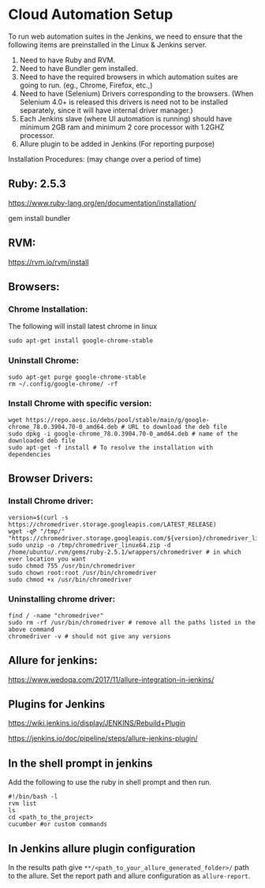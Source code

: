 # Cloud Automation Setup

To run web automation suites in the Jenkins, we need to ensure that the following items are preinstalled in the Linux & Jenkins server.

1. Need to have Ruby and RVM.
2. Need to have Bundler gem installed.
3. Need to have the required browsers in which automation suites are going to run. (eg., Chrome, Firefox, etc.,)
4. Need to have (Selenium) Drivers corresponding to the browsers. (When Selenium 4.0+ is released this drivers is need not to be installed separately, since it will have internal driver manager.)
5. Each Jenkins slave (where UI automation is running) should have minimum 2GB ram and minimum 2 core processor with 1.2GHZ processor.
6. Allure plugin to be added in Jenkins (For reporting purpose)


Installation Procedures: (may change over a period of time)

## Ruby: 2.5.3

https://www.ruby-lang.org/en/documentation/installation/

gem install bundler



## RVM:

https://rvm.io/rvm/install



## Browsers:

### Chrome Installation:
The following will install latest chrome in linux
```
sudo apt-get install google-chrome-stable
```

### Uninstall Chrome:
```
sudo apt-get purge google-chrome-stable
rm ~/.config/google-chrome/ -rf
```

### Install Chrome with specific version:
```
wget https://repo.aosc.io/debs/pool/stable/main/g/google-chrome_78.0.3904.70-0_amd64.deb # URL to download the deb file
sudo dpkg -i google-chrome_78.0.3904.70-0_amd64.deb # name of the downloaded deb file
sudo apt-get -f install # To resolve the installation with dependencies
```


## Browser Drivers:

### Install Chrome driver:
```
version=$(curl -s https://chromedriver.storage.googleapis.com/LATEST_RELEASE)
wget -qP "/tmp/" "https://chromedriver.storage.googleapis.com/${version}/chromedriver_linux64.zip"
sudo unzip -o /tmp/chromedriver_linux64.zip -d /home/ubuntu/.rvm/gems/ruby-2.5.1/wrappers/chromedriver # in which ever location you want
sudo chmod 755 /usr/bin/chromedriver
sudo chown root:root /usr/bin/chromedriver
sudo chmod +x /usr/bin/chromedriver
```

### Uninstalling chrome driver:
```
find / -name "chromedriver"
sudo rm -rf /usr/bin/chromedriver # remove all the paths listed in the above command
chromedriver -v # should not give any versions
```


## Allure for jenkins:

https://www.wedoqa.com/2017/11/allure-integration-in-jenkins/



## Plugins for Jenkins

https://wiki.jenkins.io/display/JENKINS/Rebuild+Plugin

https://jenkins.io/doc/pipeline/steps/allure-jenkins-plugin/

## In the shell prompt in jenkins

Add the following to use the ruby in shell prompt and then run.
```
#!/bin/bash -l
rvm list
ls
cd <path_to_the_project>
cucumber #or custom commands
```

## In Jenkins allure plugin configuration

In the results path give `**/<path_to_your_allure_generated_folder>/` path to the allure.
Set the report path and allure configuration as `allure-report`.
